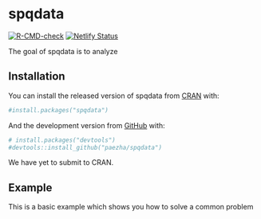 
<!-- README.md is generated from README.Rmd. Please edit that file -->

# spqdata

<!-- badges: start -->

[![R-CMD-check](https://github.com/paezha/spqdata/workflows/R-CMD-check/badge.svg)](https://github.com/paezha/spqdata/actions)
[![Netlify
Status](https://api.netlify.com/api/v1/badges/29eeb07d-6569-4a9a-99a7-ad8e96929d88/deploy-status)](https://app.netlify.com/sites/spqdata/deploys)
<!-- badges: end -->

The goal of spqdata is to analyze

## Installation

You can install the released version of spqdata from
[CRAN](https://CRAN.R-project.org) with:

``` r
#install.packages("spqdata")
```

And the development version from [GitHub](https://github.com/) with:

``` r
# install.packages("devtools")
#devtools::install_github("paezha/spqdata")
```

We have yet to submit to CRAN.

## Example

This is a basic example which shows you how to solve a common problem
